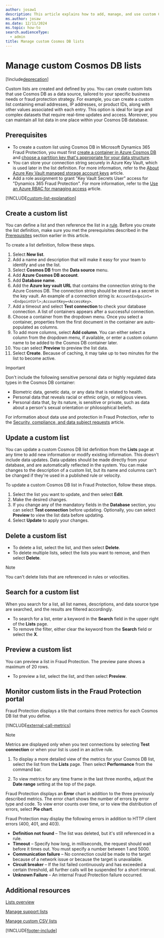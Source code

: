 ```yaml
---
author: josaw1
description: This article explains how to add, manage, and use custom Cosmos DB lists to manage information, fight fraud, and enforce business policies in Microsoft Dynamics 365 Fraud Protection.
ms.author: josaw
ms.date: 12/11/2024
ms.topic: how-to
search.audienceType:
  - admin
title: Manage custom Cosmos DB lists
---
```


# Manage custom Cosmos DB lists

[!include[deprecation](includes/deprecation.md)]

Custom lists are created and defined by you. You can create custom lists that use Cosmos DB as a data source, tailored to your specific business needs or fraud protection strategy. For example, you can create a custom list containing email addresses, IP addresses, or product IDs, along with other values associated with each entry. This option is ideal for large and complex datasets that require real-time updates and access. Moreover, you can maintain all list data in one place within your Cosmos DB database.

## Prerequisites

- To create a custom list using Cosmos DB in Microsoft Dynamics 365 Fraud Protection, you must first [create a container in Azure Cosmos DB](/azure/cosmos-db/nosql/how-to-create-container) and [choose a partition key that's appropriate for your data structure](/azure/cosmos-db/partitioning-overview#choose-partitionkey).
- You can store your connection string securely in Azure Key Vault, which is used later in the list definition. For more information, refer to the [About Azure Key Vault managed storage account keys](/azure/key-vault/secrets/about-managed-storage-account-keys) article.
- Add a role assignment to grant "Key Vault Secrets User" access for "Dynamics 365 Fraud Protection". For more information, refer to the [Use an Azure RBAC for managing access](/azure/key-vault/general/rbac-guide#best-practices-for-individual-keys-secrets-and-certificates-role-assignments) article.

[!INCLUDE[custom-list-explanation](includes/custom-list-explanation.md)]

## Create a custom list

You can define a list and then reference the list in a [rule](rules.md). Before you create the list definition, make sure you met the prerequisites described in the [Prerequisites](manage-cosmos-db-lists.md#prerequisites) section earlier in this article.

To create a list definition, follow these steps.

1. Select **New list**.
1. Add a name and description that will make it easy for your team to identify and use the list.
1. Select **Cosmos DB** from the **Data source** menu.
1. Add **Azure Cosmos DB account**.
1. Add **Database name**.
1. Add the **Azure key vault URL** that contains the connection string to the Azure Cosmos DB. The connection string should be stored as a secret in the key vault. An example of a connection string is: `AccountEndpoint=<EndpointUrl>;AccountKey=<AccessKey>`.
1. Add a timeout and select **Test connection** to check your database connection. A list of containers appears after a successful connection.
1. Choose a container from the dropdown menu. Once you select a container, properties from the first document in the container are auto-populated as columns.
1. To add more columns, select  **Add column**. You can either select a column from the dropdown menu, if available, or enter a custom column name to be added to the Cosmos DB container later.
1. You can select **Preview** to preview the list data.
1. Select **Create**. Because of caching, it may take up to two minutes for the list to become active.

> [!IMPORTANT]
> Don't include the following sensitive personal data or highly regulated data types in the Cosmos DB container:
>
> - Biometric data, genetic data, or any data that is related to health.
> - Personal data that reveals racial or ethnic origin, or religious views.
> - Personal data that, by its nature, is sensitive or private, such as data about a person's sexual orientation or philosophical beliefs.
>
> For information about data use and protection in Fraud Protection, refer to the [Security, compliance, and data subject requests](security-compliance.md) article.

## Update a custom list

You can update a custom Cosmos DB list definition from the **Lists** page at any time to add new information or modify existing information. This doesn't include data updates. Data updates should be made directly from your database, and are automatically reflected in the system. You can make changes to the description of a custom list, but its name and columns can't be changed if they're used in a published rule or velocity.

To update a custom Cosmos DB list in Fraud Protection, follow these steps.

1. Select the list you want to update, and then select **Edit**.
1. Make the desired changes.
1. If you change any of the mandatory fields in the **Database** section, you can select **Test connection** before updating. Optionally, you can select **Preview** to view the list data before updating.
1. Select **Update** to apply your changes.

## Delete a custom list

- To delete a list, select the list, and then select **Delete**.
- To delete multiple lists, select the lists you want to remove, and then select **Delete**.

> [!NOTE]
You can't delete lists that are referenced in rules or velocities.

## Search for a custom list

When you search for a list, all list names, descriptions, and data source type are searched, and the results are filtered accordingly.

- To search for a list, enter a keyword in the **Search** field in the upper right of the **Lists** page.
- To remove the filter, either clear the keyword from the **Search** field or select the **X**.

## Preview a custom list

You can preview a list in Fraud Protection. The preview pane shows a maximum of 20 rows.

- To preview a list, select the list, and then select **Preview**.

## Monitor custom lists in the Fraud Protection portal

Fraud Protection displays a tile that contains three metrics for each Cosmos DB list that you define.

[!INCLUDE[external-call-metrics](includes/external-call-metrics.md)]

> [!NOTE]
> Metrics are displayed only when you test connections by selecting **Test connection** or when your list is used in an active rule.

1. To display a more detailed view of the metrics for your Cosmos DB list, select the list from the **Lists** page. Then select **Performance** from the command bar. 

2. To view metrics for any time frame in the last three months, adjust the **Date range** setting at the top of the page.

Fraud Protection displays an **Error** chart in addition to the three previously described metrics. The error chart shows the number of errors by error type and code. To view error counts over time, or to view the distribution of errors, select **Pie chart**.

Fraud Protection may display the following errors in addition to HTTP client errors (400, 401, and 403).

- **Definition not found** – The list was deleted, but it's still referenced in a rule.
- **Timeout** – Specify how long, in milliseconds, the request should wait before it times out. You must specify a number between 1 and 5000.
- **Communication failure** – No connection could be made to the target because of a network issue or because the target is unavailable.
- **Circuit breaker** – If the list failed continuously and has exceeded a certain threshold, all further calls will be suspended for a short interval.
- **Unknown Failure** – An internal Fraud Protection failure occurred.

## Additional resources

[Lists overview](lists-overview.md)

[Manage support lists](manage-support-lists.md)

[Manage custom CSV lists](lists.md)

[!INCLUDE[footer-include](includes/footer-banner.md)]

